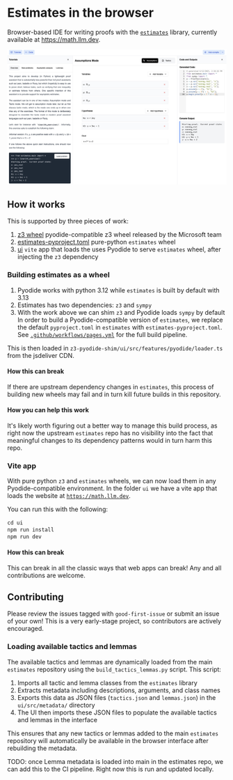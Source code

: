 # Estimates in the browser
Browser-based IDE for writing proofs with the [`estimates`](https://github.com/teorth/estimates) library, currently available at https://math.llm.dev.

![Sample image](assets/sample_screenshot.jpg)

## How it works
This is supported by three pieces of work:
1. [z3 wheel](https://github.com/Z3Prover/z3/issues/7418) pyodide-compatible z3 wheel released by the Microsoft team
2. [estimates-pyproject.toml](estimates-pyproject.toml) pure-python `estimates` wheel
3. [ui](ui) `vite` app that loads the uses Pyodide to serve `estimates` wheel, after injecting the `z3` dependency

### Building estimates as a wheel
1. Pyodide works with python 3.12 while `estimates` is built by default with 3.13
2. Estimates has two dependencies: `z3` and `sympy`
3. With the work above we can shim `z3` and Pyodide loads `sympy` by default
In order to build a Pyodide-compatible version of `estimates`, we replace the default `pyproject.toml` in `estimates` with `estimates-pyproject.toml`. See [`.github/workflows/pages.yml`](.github/workflows/pages.yml) for the full build pipeline.

This is then loaded in `z3-pyodide-shim/ui/src/features/pyodide/loader.ts` from the jsdeliver CDN.

#### How this can break
If there are upstream dependency changes in `estimates`, this process of building new wheels may fail and in turn kill future builds in this repository.

#### How you can help this work
It's likely worth figuring out a better way to manage this build process, as right now the upstream `estimates` repo has no visibility into the fact that meaningful changes to its dependency patterns would in turn harm this repo.

### Vite app
With pure python `z3` and `estimates` wheels, we can now load them in any Pyodide-compatible environment. In the folder `ui` we have a vite app that loads the website at [`https://math.llm.dev`](https://math.llm.dev).

You can run this with the following:
```
cd ui
npm run install
npm run dev
```

#### How this can break
This can break in all the classic ways that web apps can break! Any and all contributions are welcome.

## Contributing
Please review the issues tagged with `good-first-issue` or submit an issue of your own! This is a very early-stage project, so contributors are actively encouraged.

### Loading available tactics and lemmas
The available tactics and lemmas are dynamically loaded from the main `estimates` repository using the `build_tactics_lemmas.py` script. This script:

1. Imports all tactic and lemma classes from the `estimates` library
2. Extracts metadata including descriptions, arguments, and class names
3. Exports this data as JSON files (`tactics.json` and `lemmas.json`) in the `ui/src/metadata/` directory
4. The UI then imports these JSON files to populate the available tactics and lemmas in the interface

This ensures that any new tactics or lemmas added to the main `estimates` repository will automatically be available in the browser interface after rebuilding the metadata.

TODO: once Lemma metadata is loaded into main in the estimates repo, we can add this to the CI pipeline. Right now this is run and updated locally.